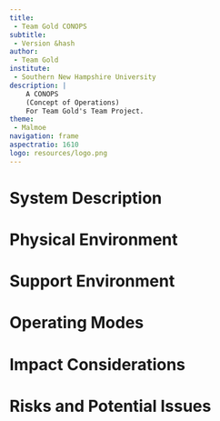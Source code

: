 ```yaml
---
title:
 - Team Gold CONOPS
subtitle:
 - Version &hash
author:
 - Team Gold
institute:
 - Southern New Hampshire University
description: |
    A CONOPS
    (Concept of Operations)
    For Team Gold's Team Project.
theme:
 - Malmoe
navigation: frame
aspectratio: 1610
logo: resources/logo.png
---
```


# System Description

# Physical Environment

# Support Environment

# Operating Modes

# Impact Considerations

# Risks and Potential Issues
